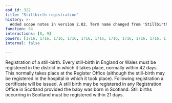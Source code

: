 ```yaml
---
esd_id: 322
title: "Stillbirth registration"
history: >-
  Added scope notes in version 2.02. Term name changed from 'Stillbirth - registering' to 'Birth - stillbirths - registering' in version 3.00. Scope notes amended in version 3.05. Name changed to 'Stillbirth registration' in version 4.00.
function: 54
interactions: [8, 9]
powers: [1716, 1716, 1716, 1716, 1716, 1716, 1716, 1716, 1716, 1716, 1716, 1716, 1716, 1717, 1717, 1717, 1717, 1717, 1717, 1717, 1717, 1717, 1717, 1717, 1717, 1717, 1718, 1718, 1718, 1718, 1718, 1718, 1718, 1718, 1718, 1718, 1718, 1718, 1718, 1719, 1719, 1719, 1719, 1719, 1719, 1719, 1719, 1719, 1719, 1719, 1719, 1719, 3191, 3191, 3191, 3191, 3191, 3191, 3191, 3191, 3191]
internal: false

---
```


Registration of a still-birth.
Every still-birth in England or Wales must be registered in the district in which it takes place, normally within 42 days. This normally takes place at the Register Office (although the still-birth may be registered in the hospital in which it took place). Following registration a certificate will be issued. 
A still birth may be registered in any Registration Office in Scotland provided the baby was born in Scotland. Still births occurring in Scotland must be registered within 21 days.

